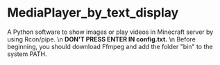 # MediaPlayer_by_text_display
A Python software to show images or play videos in Minecraft server by using Rcon/pipe.
\n
**DON'T PRESS ENTER IN config.txt.**
\n
Before beginning, you should download Ffmpeg and add the folder "bin" to the system PATH.
